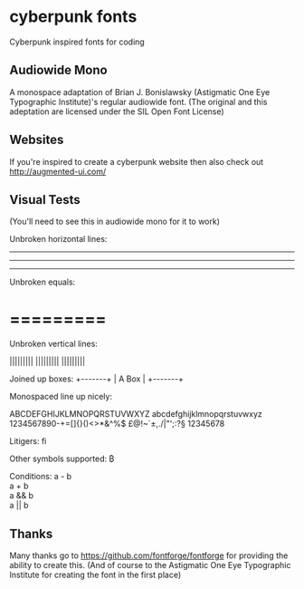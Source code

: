 # cyberpunk fonts
Cyberpunk inspired fonts for coding

## Audiowide Mono

A monospace adaptation of Brian J. Bonislawsky (Astigmatic One Eye Typographic Institute)'s regular audiowide font.
(The original and this adeptation are licensed under the SIL Open Font License)

## Websites

If you're inspired to create a cyberpunk website then also check out http://augmented-ui.com/

## Visual Tests

(You'll need to see this in audiowide mono for it to work)

Unbroken horizontal lines:

---------
---------
---------

Unbroken equals:

=========
=========

Unbroken vertical lines:

|||||||||
|||||||||
|||||||||

Joined up boxes:
+-------+
| A Box |
+-------+

Monospaced line up nicely:

ABCDEFGHIJKLMNOPQRSTUVWXYZ
abcdefghijklmnopqrstuvwxyz
1234567890-+=[]{}()<>*&^%$
£@!~`±,./\|"';:?§ 12345678

Litigers:
fi

Other symbols supported:
₿

Conditions:
a - b  
a + b  
a && b  
a || b

## Thanks

Many thanks go to https://github.com/fontforge/fontforge for providing the ability to create this.
(And of course to the Astigmatic One Eye Typographic Institute for creating the font in the first place)
